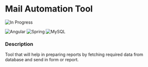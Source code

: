 # Mail Automation Tool

![In Progress](https://img.shields.io/badge/status-in%progress-yellow) 

 ![Angular](https://img.shields.io/badge/Front%20End-Angular-red)  ![Spring](https://img.shields.io/badge/Middleware-SpringBoot-green)  ![MySQL](https://img.shields.io/badge/Back%20End-MySQL-blue)

### Description

Tool that will help in preparing reports by fetching required data from database and send in form or report.
